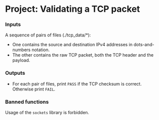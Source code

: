 # Project: Validating a TCP packet

### Inputs
A sequence of pairs of files (./tcp_data/*):

- One contains the source and destination IPv4 addresses in dots-and-numbers notation.
- The other contains the raw TCP packet, both the TCP header and the payload.

### Outputs
- For each pair of files, print `PASS` if the TCP checksum is correct. Otherwise print `FAIL`.

### Banned functions
Usage of the `sockets` library is forbidden.

